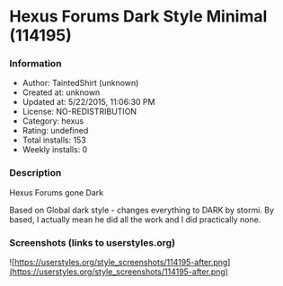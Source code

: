 # Hexus Forums Dark Style Minimal (114195)

### Information
- Author: TaintedShirt (unknown)
- Created at: unknown
- Updated at: 5/22/2015, 11:06:30 PM
- License: NO-REDISTRIBUTION
- Category: hexus
- Rating: undefined
- Total installs: 153
- Weekly installs: 0


### Description
Hexus Forums gone Dark

Based on Global dark style - changes everything to DARK by stormi.
By based, I actually mean he did all the work and I did practically none.


### Screenshots (links to userstyles.org)
![https://userstyles.org/style_screenshots/114195-after.png](https://userstyles.org/style_screenshots/114195-after.png)


